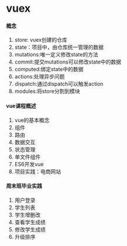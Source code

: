 # vuex

#### 概念
1. store: vuex创建的仓库
2. state：项目中，由仓库统一管理的数据
3. mutations:唯一定义修改state的方法
4. commit:提交mutations可以修改state中的数据
5. computed:绑定state中的数据
6. actions:处理异步问题
7. dispatch:通过dispatch可以触发action
8. modules:将store分割到模块

#### vue课程概述
1. vue的基本概念
2. 组件
3. 路由
4. 数据交互
5. 状态管理
6. 单文件组件
7. ES6开发vue
8. 项目实践：电商网站

#### 周末班毕业实践
1. 用户登录
2. 学生列表
3. 学生增删改
4. 查看学生成绩
5. 修改学生成绩
6. 升级排序
